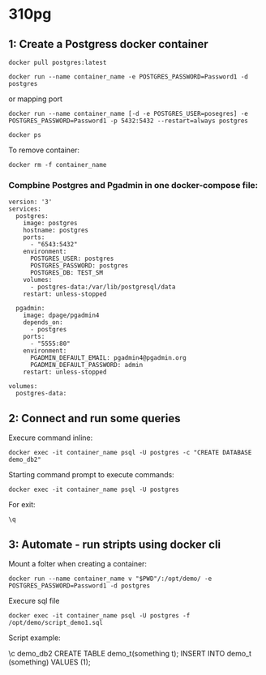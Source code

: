 # 310pg


## 1: Create a Postgress docker container

```docker pull postgres:latest```


```docker run --name container_name -e POSTGRES_PASSWORD=Password1 -d postgres```

or mapping port

```docker run --name container_name [-d -e POSTGRES_USER=posegres] -e POSTGRES_PASSWORD=Password1 -p 5432:5432 --restart=always postgres```

```docker ps```

To remove container:

```docker rm -f container_name```

### Compbine Postgres and Pgadmin in one docker-compose file:

```
version: '3'
services:
  postgres:
    image: postgres
    hostname: postgres
    ports:
      - "6543:5432"
    environment:
      POSTGRES_USER: postgres
      POSTGRES_PASSWORD: postgres
      POSTGRES_DB: TEST_SM
    volumes:
      - postgres-data:/var/lib/postgresql/data
    restart: unless-stopped

  pgadmin:
    image: dpage/pgadmin4
    depends_on:
      - postgres
    ports:
      - "5555:80"
    environment:
      PGADMIN_DEFAULT_EMAIL: pgadmin4@pgadmin.org
      PGADMIN_DEFAULT_PASSWORD: admin
    restart: unless-stopped

volumes:
  postgres-data:
```

## 2: Connect and run some queries

Execure command inline:

```docker exec -it container_name psql -U postgres -c "CREATE DATABASE demo_db2"```

Starting command prompt to execute commands:

```docker exec -it container_name psql -U postgres```

For exit:

```\q```

## 3: Automate - run stripts using docker cli

Mount a folter when creating a container:

```docker run --name container_name v "$PWD"/:/opt/demo/ -e POSTGRES_PASSWORD=Password1 -d postgres```

Execure sql file

```docker exec -it container_name psql -U postgres -f /opt/demo/script_demo1.sql```

Script example:

\c demo_db2
CREATE TABLE demo_t(something t);
INSERT INTO demo_t (something) VALUES (1);
